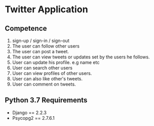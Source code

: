 # Twitter Application

## Competence
1. sign-up / sign-in / sign-out 
2. The user can follow other users
3. The user can post a tweet. 
4. The user can view tweets or updates set by the users he follows.
5. User can update his profile. e.g name etc 
6. User can search other users 
7. User can view profiles of other users. 
8. User can also like other's tweets.
9. User can comment on tweets.

## Python 3.7 Requirements
- Django == 2.2.3
- Psycopg2 == 2.7.6.1


